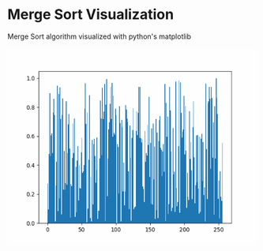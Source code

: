 # Merge Sort Visualization

Merge Sort algorithm visualized with python's matplotlib

<img src="mergeSort-256.gif" width="800" height="400" alt="MergeSort on 256 values">
